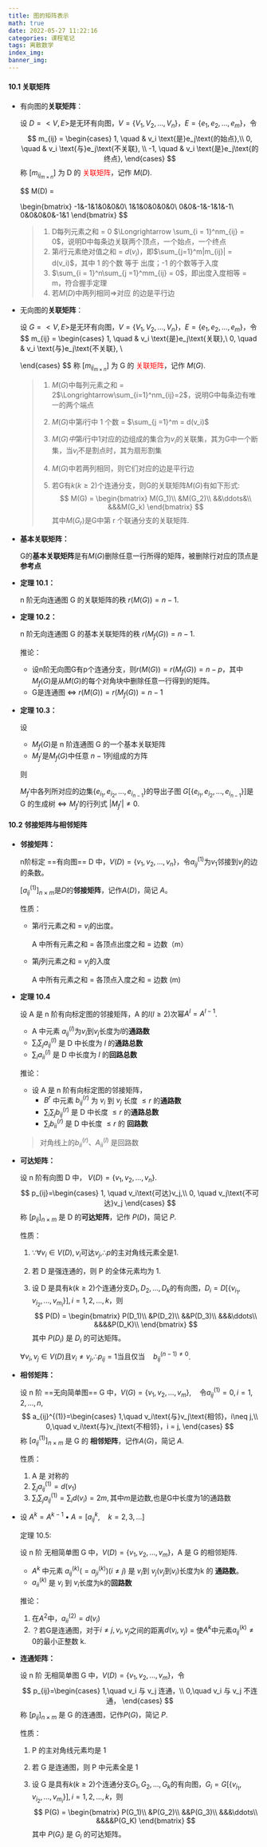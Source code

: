```yaml
---
title: 图的矩阵表示
math: true
date: 2022-05-27 11:22:16
categories: 课程笔记
tags: 离散数学
index_img:
banner_img:
---
```


#### 10.1 关联矩阵

+ 有向图的**关联矩阵**：

  设 $D = <V,E>$是无环有向图，$V=\{V_1,V_2,...,V_n\}，E=\{e_1,e_2,...,e_m\}$，令
  $$
  m_{ij} = 
  \begin{cases}
  1,  \quad & v_i \text{是}e_j\text{的始点},\\
  0,  \quad & v_i \text{与}e_j\text{不关联}, \\
  -1, \quad & v_i \text{是}e_j\text{的终点},
  \end{cases}
  $$
  称 $[m_{{ij}_{m \times n}}]$ 为 D 的 <font color = red>关联矩阵</font>，记作 $M(D)$.

  $$
  M(D) = 
  
  \begin{bmatrix}
  -1&-1&1&0&0&0\\
  1&1&0&0&0&0\\
  0&0&-1&-1&1&-1\\
  0&0&0&0&-1&1
  \end{bmatrix}
  $$

  > 1. D每列元素之和 = 0 $\Longrightarrow \sum_{i = 1}^nm_{ij} = 0$，说明D中每条边关联两个顶点，一个始点，一个终点 
  > 2. 第$i$行元素绝对值之和 = $d(v_i)$，即$\sum_{j=1}^m|m_{ij}| = d(v_i)$，其中 1 的个数 等于 出度；-1 的个数等于入度
  > 3. $\sum_{i = 1}^n\sum_{j =1}^mm_{ij} = 0$，即出度入度相等 = m，符合握手定理
  > 4. 若$M(D)$中两列相同$\Longrightarrow$对应 的边是平行边

+ 无向图的**关联矩阵**：

  设 $G = <V,E>$是无环有向图，$V=\{V_1,V_2,...,V_n\}，E=\{e_1,e_2,...,e_m\}$，令
  $$
  m_{ij} = 
  \begin{cases}
  1,  \quad & v_i \text{是}e_j\text{关联},\\
  0,  \quad & v_i \text{与}e_j\text{不关联}, \\
  
  \end{cases}
  $$
  称 $[m_{{ij}_{m \times n}}]$ 为 G 的 <font color = red>关联矩阵</font>，记作 $M(G)$.

 
  > 1. $M(G)$中每列元素之和 = 2$\Longrightarrow\sum_{i=1}^nm_{ij}=2$，说明G中每条边有唯一的两个端点
  >
  > 2. $M(G)$中第$i$行中 1 个数 = $\sum_{j =1}^m = d(v_i)$
  >
  > 3. $M(G)中$第$i$行中1对应的边组成的集合为$v_i$的关联集，其为G中一个断集，当$v_i$不是割点时，其为扇形割集
  >
  > 4. $M(G)$中若两列相同，则它们对应的边是平行边
  >
  > 5. 若G有$k(k\geq2)$个连通分支，则G的关联矩阵$M(G)$有如下形式:
  >    $$
  >    M(G) = 
  >    \begin{bmatrix}
  >    M(G_1)\\
  >    &M(G_2)\\
  >    &&\ddots&\\
  >    &&&M(G_k)
  >    \end{bmatrix}
  >    $$
  >    其中$M(G_r)$是G中第 r 个联通分支的关联矩阵.

+ **基本关联矩阵：**

  G的**基本关联矩阵**是有$M(G)$删除任意一行所得的矩阵，被删除行对应的顶点是**参考点**

+ **定理 10.1：**

  n 阶无向连通图 G 的关联矩阵的秩 $r(M(G)) = n - 1$.

+ **定理 10.2：**

  n 阶无向连通图 G 的基本关联矩阵的秩 $r(M_f(G)) = n - 1$.

  推论：

  + 设n阶无向图G有p个连通分支，则$r(M(G)) = r(M_f(G)) = n - p$，其中$M_f(G)$是从$M(G)$的每个对角块中删除任意一行得到的矩阵。
  + G是连通图 $\iff$ $r(M(G)) = r(M_f(G)) = n - 1$

+ **定理 10.3：**

  设

  + $M_f(G)$是 n 阶连通图 G 的一个基本关联矩阵
  + $M_f'$是$M_f(G)$中任意 $n-1$列组成的方阵

  则

  $M_f'$中各列所对应的边集$\{e_{i_1},e_{i_2},...,e_{i_{n-1}}\}$的导出子图 $G[\{e_{i_1},e_{i_2},...,e_{i_{n-1}}\}]$是 G 的生成树$\iff M_f'$的行列式 $|M_f'| \neq 0$.



#### 10.2 邻接矩阵与相邻矩阵

+ **邻接矩阵：**

  n阶标定 ==有向图== D 中，$V(D)=\{v_1,v_2,...,v_n\}$，令$a_{ij}^{(1)}$为$v_1$邻接到$v_j$的边的条数。

  $[a_{ij}^{(1)}]_{n\times m}$是$D$的**邻接矩阵**，记作$A(D)$，简记 $A$。


  性质：

  + 第$i$行元素之和 = $v_i$的出度。

    A 中所有元素之和 = 各顶点出度之和 = 边数（m）

  + 第$j$列元素之和 = $v_j$的入度

    A 中所有元素之和 = 各顶点入度之和 = 边数 (m)

+ **定理 10.4**

  设 A 是 n 阶有向标定图的邻接矩阵，A 的$l(l\geq 2)$次幂$A^l = A^{l-1}$.

  + A 中元素 $a_{ij}^{(l)}$为$v_i$到$v_j$长度为$l$的**通路数**
  + $\sum_i\sum_ja_{ij}^{(l)}$ 是 D 中长度为 $l$ 的**通路总数**
  + $\sum_ia_{ii}^{(l)}$ 是 D 中长度为 $l$ 的**回路总数**

  推论：

  + 设 A 是 n 阶有向标定图的邻接矩阵，
    + $B^r$ 中元素 $b_{ij}^{(r)}$ 为 $v_i$ 到 $v_j$ 长度 $\leq r$ 的**通路数**
    + $\sum_i\sum_jb_{ij}^{(r)}$ 是 D 中长度 $\leq r$ 的**通路总数**
    + $\sum_ib_{ii}^{(r)}$ 是 D 中长度 $\leq r$ 的 **回路数**

  > 对角线上的$b_{ii}^{(r)}$、$A_{ii}^{(l)}$ 是回路数

+ **可达矩阵：**

  设 n 阶有向图 D 中， $V(D)=\{v_1,v_2,...,v_n\}$.
  $$
  p_{ij}=\begin{cases}
  1, \quad v_i\text{可达}v_j,\\
  0, \quad v_j\text{不可达}v_j
  \end{cases}
  $$
  称 $[p_{ij}]_{n\times m}$ 是 D 的**可达矩阵**，记作 $P(D)$，简记 $P$.

  性质：

  1. $\because \forall v_i \in V(D),v_i\text{可达}v_j, \therefore p \text{的主对角线元素全是} 1$.

  2. 若 D 是强连通的，则 P 的全体元素均为 1.

  3. 设 D 是具有$k(k\geq 2)$个连通分支$D_1,D_2,...,D_k$的有向图，$D_i = D[\{v_{i_1},v_{i_2},...,v_{m_i}\}], i = 1,2,...,k$，则
     $$
     P(D) = 
     \begin{bmatrix}
     P(D_1)\\
     &P(D_2)\\
     &&P(D_3)\\
     &&&\ddots\\
     &&&&P(D_K)\\
     \end{bmatrix}
     $$
     其中 $P(D_i)$ 是 $D_i$ 的可达矩阵。

  $\forall v_i,v_j\in V(D)\text{且}v_i\neq v_j,\therefore p_{ij} = 1\text{当且仅当}\quad b_{ij}^{(n-1)\neq 0}$.

+ **相邻矩阵：**

  设 n 阶 ==无向简单图== G 中，$V(G)=\{v_1,v_2,...,v_m\},\quad\text{令}a_{ij}^{(1)}=0,i=1,2,...,n,$
  $$
  a_{ij}^{(1)}=\begin{cases}
  1,\quad v_i\text{与}v_j\text{相邻}，i\neq j,\\
  0,\quad v_i\text{与}v_j\text{不相邻}，i = j,
  \end{cases}
  $$
  称 $[a_{ij}^{(1)}]_{n\times m}$ 是 G 的 **相邻矩阵**，记作$A(G)$，简记 $A$.



  性质：

  1. A 是 对称的
  2. $\sum_ja_{ij}^{(1)} = d(v_1)$
  3. $\sum_i\sum_ja_{ij}^{(1)} = \sum_id(v_i) = 2m,\text{其中}m\text{是边数,也是G中长度为1的通路数}$

+ 设 $A^k = A^{k-1}\bullet A = [a_{ij}^{k},\quad k = 2,3,...]$

  定理 10.5:

  设 n 阶 无相简单图 G 中，$V(D)=\{v_1,v_2,...,v_m\}$，A 是 G 的相邻矩阵.

  + $A^k$ 中元素 $a_{ij}^{(k)}(=a_{ji}^{(k)})(i \neq j)$ 是 $v_i$到 $v_j(v_j\text{到}v_i)$长度为k 的 **通路数**。
  + $a_{ii}^{(k)}$ 是 $v_i$ 到  $v_i$长度为k的**回路数**

  推论：

  1. $\text{在}A^2\text{中}，a_{ii}^{(2)}=d(v_i)$
  2. ？若G是连通图，对于$i\neq j,v_i,v_j$之间的距离$d(v_i,v_j)$ = 使$A^k$中元素$a_{ij}^{(k)}\neq 0$的最小正整数 k.

+ **连通矩阵：**

  设 n 阶 无相简单图 G 中，$V(D)=\{v_1,v_2,...,v_m\}$，令
  $$
  p_{ij}=\begin{cases}
  1,\quad v_i 与 v_j 连通，\\
  0,\quad v_i 与 v_j 不连通，
  \end{cases}
  $$
  称 $[p_{ij}]_{n\times m}$ 是 G 的连通图，记作$P(G)$，简记 $P$.

  性质：

  1. P 的主对角线元素均是 1

  2. 若 G 是连通图，则 P 中元素全是 1

  3. 设 G 是具有$k(k\geq 2)$个连通分支$G_1,G_2,...,G_k$的有向图，$G_i = G[\{v_{i_1},v_{i_2},...,v_{m_i}\}], i = 1,2,...,k$，则
     $$
     P(G) = \begin{bmatrix}
     P(G_1)\\
     &P(G_2)\\
     &&P(G_3)\\
     &&&\ddots\\
     &&&&P(G_K)
     \end{bmatrix}
     $$
     其中 $P(G_i)$ 是 $G_i$ 的可达矩阵。


